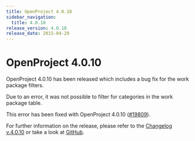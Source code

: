```yaml
---
title: OpenProject 4.0.10
sidebar_navigation:
  title: 4.0.10
release_version: 4.0.10
release_date: 2015-04-29
---
```


# OpenProject 4.0.10

OpenProject 4.0.10 has been released which includes a bug fix for the
work package filters.

Due to an error, it was not possible to filter for categories in the
work package table.

This error has been fixed with OpenProject 4.0.10
([#19809](https://community.openproject.org/work_packages/19809 "#19809")).

For further information on the release, please refer to the
[Changelog v.4.0.10](https://community.openproject.org/versions/704 "Changelog v.4.0.10")
or take a look at
[GitHub](https://github.com/opf/openproject/tree/v4.0.10 "GitHub").
